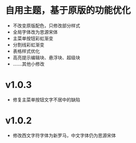 # 自用主题，基于原版的功能优化

* 不改变原版配色，只修改部分样式
* 全局字体改为思源宋体
* 主菜单按钮彩虹渐变
* 分割线彩虹渐变
* 表格样式优化
* 高亮提示编辑块、悬浮块、超级块
* .......其他小修改

# v1.0.3
* 修复主菜单按钮文字不居中的缺陷

# v1.0.2
* 修改西文字符字体为新罗马，中文字体仍为思源宋体